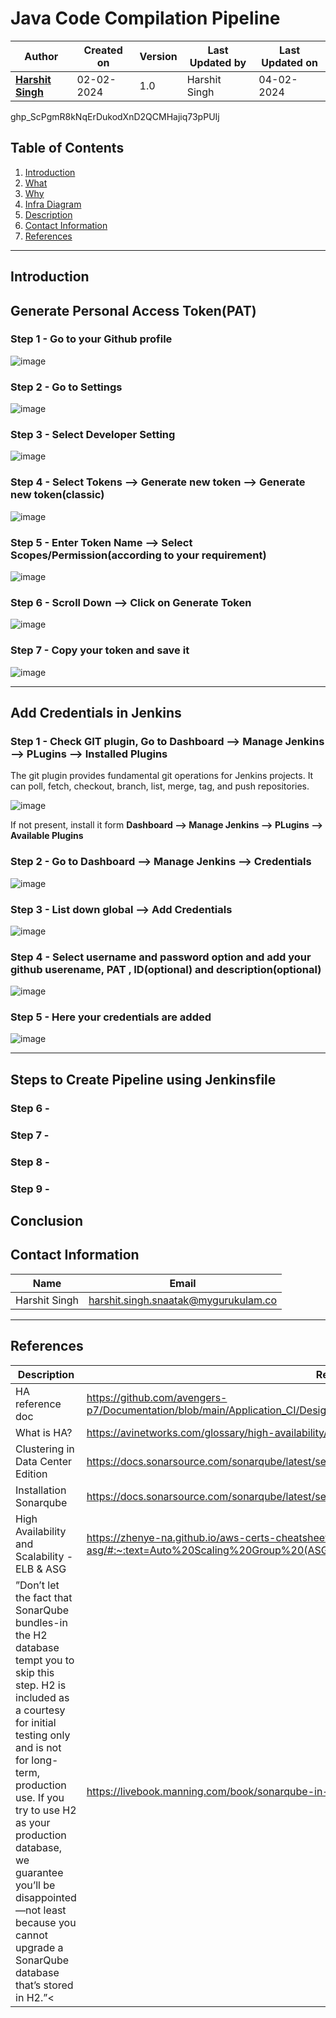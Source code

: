 # Java Code Compilation Pipeline

| Author                                                           | Created on  | Version    | Last Updated by | Last Updated on |
| ---------------------------------------------------------------- | ----------- | ---------- | --------------- | --------------- |
| **[Harshit Singh](https://github.com/Panu-S-Harshit-Ninja-07)**  | 02-02-2024  | 1.0        | Harshit Singh   | 04-02-2024      |

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
## Table  of Contents

1. [Introduction](#Introduction)
2. [What](#What)
3. [Why](#Why)
4. [Infra Diagram](#Infra-Diagram)
5. [Description](#Description)
6. [Contact Information](#Contact-Information)
7. [References](#References)
***

## Introduction
## Generate Personal Access Token(PAT)
### Step 1 - Go to your Github profile
![image](https://github.com/avengers-p7/Documentation/assets/156056444/20666213-cad3-4c0b-a4fa-07fcd7902793)
### Step 2 - Go to Settings
![image](https://github.com/avengers-p7/Documentation/assets/156056444/cd831c21-3327-472c-b58a-12265322517c)

### Step 3 - Select Developer Setting
![image](https://github.com/avengers-p7/Documentation/assets/156056444/3279196e-b243-4af7-a3a0-61a7359be041)

### Step 4 - Select Tokens --> Generate new token --> Generate new token(classic)
![image](https://github.com/avengers-p7/Documentation/assets/156056444/0e05f52e-b375-44de-97ab-824234b6cbbf)

### Step 5 - Enter Token Name --> Select Scopes/Permission(according to your requirement)
![image](https://github.com/avengers-p7/Documentation/assets/156056444/8657f90a-4e3a-4023-88b6-bf84394092e7)

### Step 6 - Scroll Down --> Click on Generate Token
![image](https://github.com/avengers-p7/Documentation/assets/156056444/46a0abf3-1bd6-478b-b7e1-61910704ef7c)

### Step 7 - Copy your  token and save it  
![image](https://github.com/avengers-p7/Documentation/assets/156056444/38704809-d3d3-4363-a780-0c97567d5948)
***
## Add Credentials in Jenkins
### Step 1 - Check GIT plugin, Go to Dashboard --> Manage Jenkins --> PLugins --> Installed Plugins
The git plugin provides fundamental git operations for Jenkins projects. It can poll, fetch, checkout, branch, list, merge, tag, and push repositories.

![image](https://github.com/avengers-p7/Documentation/assets/156056444/dd5e89aa-66b7-4272-9afe-1e99b772ba94)

If not present, install it form  **Dashboard --> Manage Jenkins --> PLugins --> Available Plugins**
### Step 2 - Go to Dashboard --> Manage Jenkins --> Credentials
![image](https://github.com/avengers-p7/Documentation/assets/156056444/7ddbd779-4cce-4ab8-b074-6ead1451db36)

### Step 3 - List down global --> Add Credentials 
![image](https://github.com/avengers-p7/Documentation/assets/156056444/88663437-cf1f-4d20-b6d6-f853ca572735)

### Step 4 - Select username and password option and  add your github userename, PAT , ID(optional) and description(optional)
![image](https://github.com/avengers-p7/Documentation/assets/156056444/d0a4cac0-52e7-4883-a05a-e24a166f3388)

### Step 5 - Here your credentials are added
![image](https://github.com/avengers-p7/Documentation/assets/156056444/094747b8-5a49-4ca6-a6cd-355f06b5ebea)
***
## Steps to Create Pipeline using Jenkinsfile 
### Step 6 -
### Step 7 -
### Step 8 -
### Step 9 -
## Conclusion
## Contact Information

|     Name         | Email  |
| -----------------| ------------------------------------ |
| Harshit Singh    | harshit.singh.snaatak@mygurukulam.co |
***

## References

| Description                                   | References  
| --------------------------------------------  | -------------------------------------------------|
| HA  reference doc | https://github.com/avengers-p7/Documentation/blob/main/Application_CI/Design/DevOps%20Practices/High%20Availability/README.md |
| What is HA?                                   | https://avinetworks.com/glossary/high-availability/ |
| Clustering in Data Center Edition             | https://docs.sonarsource.com/sonarqube/latest/setup-and-upgrade/configure-and-operate-a-cluster/ |
| Installation Sonarqube                        | https://docs.sonarsource.com/sonarqube/latest/setup-and-upgrade/install-the-server/introduction/ |
| High Availability and Scalability - ELB & ASG | https://zhenye-na.github.io/aws-certs-cheatsheet/posts/ha-elb-asg/#:~:text=Auto%20Scaling%20Group%20(ASG),instances%20to%20a%20load%20balancer |
| ”Don’t let the fact that SonarQube bundles-in the H2 database tempt you to skip this step. H2 is included as a courtesy for initial testing only and is not for long-term, production use. If you try to use H2 as your production database, we guarantee you’ll be disappointed—not least because you cannot upgrade a SonarQube database that’s stored in H2.”<| https://livebook.manning.com/book/sonarqube-in-action/appendix-a/ |

